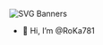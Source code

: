 ![SVG Banners](https://svg-banners.vercel.app/api?type=luminance&text1=ROKA781&width=800height=400)

- 👋 Hi, I’m @RoKa781
